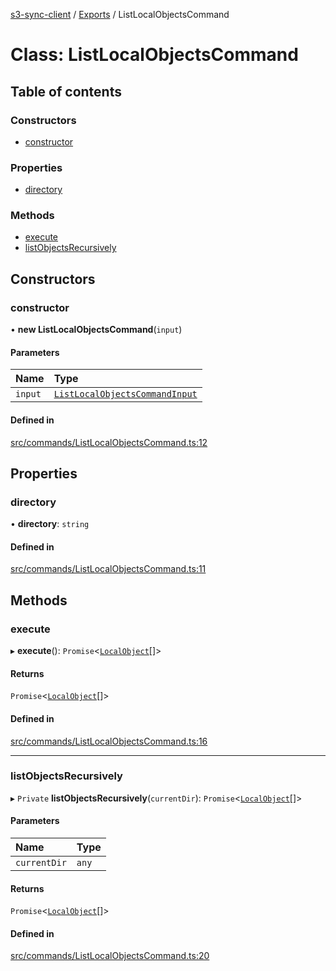 [s3-sync-client](../README.md) / [Exports](../modules.md) / ListLocalObjectsCommand

# Class: ListLocalObjectsCommand

## Table of contents

### Constructors

- [constructor](ListLocalObjectsCommand.md#constructor)

### Properties

- [directory](ListLocalObjectsCommand.md#directory)

### Methods

- [execute](ListLocalObjectsCommand.md#execute)
- [listObjectsRecursively](ListLocalObjectsCommand.md#listobjectsrecursively)

## Constructors

### constructor

• **new ListLocalObjectsCommand**(`input`)

#### Parameters

| Name | Type |
| :------ | :------ |
| `input` | [`ListLocalObjectsCommandInput`](../modules.md#listlocalobjectscommandinput) |

#### Defined in

[src/commands/ListLocalObjectsCommand.ts:12](https://github.com/jeanbmar/s3-sync-client/blob/4394dfa/src/commands/ListLocalObjectsCommand.ts#L12)

## Properties

### directory

• **directory**: `string`

#### Defined in

[src/commands/ListLocalObjectsCommand.ts:11](https://github.com/jeanbmar/s3-sync-client/blob/4394dfa/src/commands/ListLocalObjectsCommand.ts#L11)

## Methods

### execute

▸ **execute**(): `Promise`<[`LocalObject`](LocalObject.md)[]\>

#### Returns

`Promise`<[`LocalObject`](LocalObject.md)[]\>

#### Defined in

[src/commands/ListLocalObjectsCommand.ts:16](https://github.com/jeanbmar/s3-sync-client/blob/4394dfa/src/commands/ListLocalObjectsCommand.ts#L16)

___

### listObjectsRecursively

▸ `Private` **listObjectsRecursively**(`currentDir`): `Promise`<[`LocalObject`](LocalObject.md)[]\>

#### Parameters

| Name | Type |
| :------ | :------ |
| `currentDir` | `any` |

#### Returns

`Promise`<[`LocalObject`](LocalObject.md)[]\>

#### Defined in

[src/commands/ListLocalObjectsCommand.ts:20](https://github.com/jeanbmar/s3-sync-client/blob/4394dfa/src/commands/ListLocalObjectsCommand.ts#L20)
